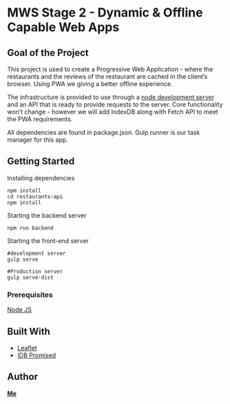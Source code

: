 # MWS Stage 2 - Dynamic & Offline Capable Web Apps

## Goal of the Project
This project is used to create a Progressive Web Application - where the restaurants and 
the reviews of the restaurant are cached in the client’s browser. Using PWA we giving a 
better offline experience. 

The infrastructure is provided to use through a [node development server](https://github.com/udacity/mws-restaurant-stage-2) and an API that is ready to provide requests to the server. Core functionality won’t change - however we will add IndexDB along with Fetch API to meet the PWA requirements. 

All dependencies are found in package.json. Gulp runner is our task manager for this app.

## Getting Started

Installing dependencies

```
npm install
cd restaurants-api
npm install
```

Starting the backend server

```
npm run backend
```

Starting the front-end server

```
#development server
gulp serve

#Production server
gulp serve-dist
```

### Prerequisites

[Node JS](https://nodejs.org/en/)

## Built With

- [Leaflet](https://leafletjs.com/)
- [IDB Promised](https://github.com/jakearchibald/idb)

## Author

**[Me](https://github.com/thesparrow/)**
